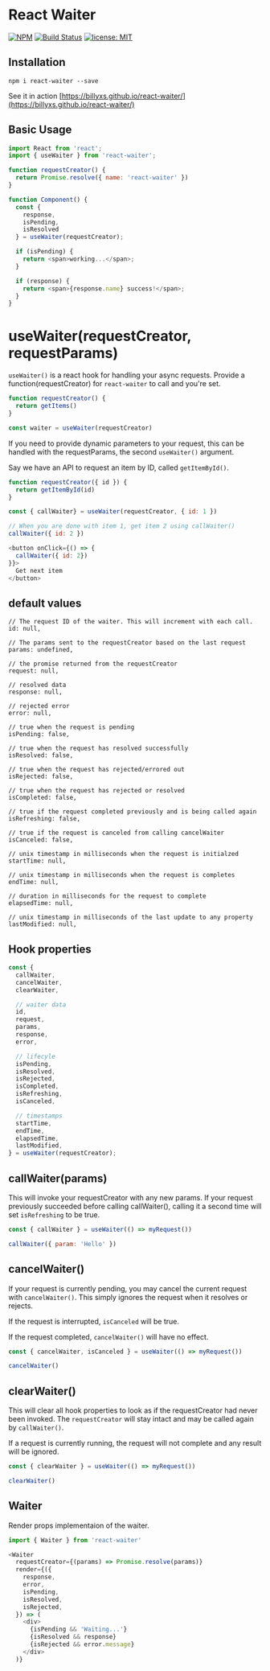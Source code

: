 # React Waiter

[![NPM](https://img.shields.io/npm/v/react-waiter)](https://npmjs.org/package/react-waiter)
[![Build Status](https://travis-ci.org/billyxs/react-waiter.svg?branch=master)](https://travis-ci.org/billyxs/react-waiter)
[![license: MIT](https://img.shields.io/badge/License-MIT-blue.svg)](https://opensource.org/licenses/MIT)

## Installation

`npm i react-waiter --save`

See it in action [https://billyxs.github.io/react-waiter/](https://billyxs.github.io/react-waiter/)

## Basic Usage

```javascript
import React from 'react';
import { useWaiter } from 'react-waiter';

function requestCreator() {
  return Promise.resolve({ name: 'react-waiter' })
}

function Component() {
  const { 
    response, 
    isPending, 
    isResolved 
  } = useWaiter(requestCreator);

  if (isPending) {
    return <span>working...</span>;
  }

  if (response) {
    return <span>{response.name} success!</span>;
  }
}
```

# useWaiter(requestCreator, requestParams)

`useWaiter()`  is a react hook for handling your async requests. 
Provide a function(requestCreator) for `react-waiter` to call and you're set.

```javascript
function requestCreator() {
  return getItems()
}

const waiter = useWaiter(requestCreator)

```

If you need to provide dynamic parameters to your request, this can be handled
with the requestParams, the second `useWaiter()` argument.

Say we have an API to request an item by ID, called `getItemById()`.

```javascript
function requestCreator({ id }) {
  return getItemById(id)
}

const { callWaiter} = useWaiter(requestCreator, { id: 1 })

// When you are done with item 1, get item 2 using callWaiter()
callWaiter({ id: 2 })

<button onClick={() => {
  callWaiter({ id: 2})
}}>
  Get next item
</button>

```

## default values

```
// The request ID of the waiter. This will increment with each call.
id: null,

// The params sent to the requestCreator based on the last request
params: undefined,

// the promise returned from the requestCreator
request: null,

// resolved data
response: null,

// rejected error
error: null,

// true when the request is pending
isPending: false,

// true when the request has resolved successfully
isResolved: false,

// true when the request has rejected/errored out
isRejected: false,

// true when the request has rejected or resolved
isCompleted: false,

// true if the request completed previously and is being called again
isRefreshing: false,

// true if the request is canceled from calling cancelWaiter  
isCanceled: false,

// unix timestamp in milliseconds when the request is initialzed
startTime: null,

// unix timestamp in milliseconds when the request is completes
endTime: null,

// duration in milliseconds for the request to complete 
elapsedTime: null,

// unix timestamp in milliseconds of the last update to any property
lastModified: null,
```

## Hook properties

```javascript
const {
  callWaiter,
  cancelWaiter,
  clearWaiter,

  // waiter data
  id,
  request,
  params, 
  response,
  error,

  // lifecyle
  isPending,
  isResolved,
  isRejected,
  isCompleted,
  isRefreshing,
  isCanceled,

  // timestamps
  startTime,
  endTime,
  elapsedTime,
  lastModified,
} = useWaiter(requestCreator);
```

## callWaiter(params)

This will invoke your requestCreator with any new params. If your request previously succeeded before
calling callWaiter(), calling it a second time will set `isRefreshing` to be true.

```javascript
const { callWaiter } = useWaiter(() => myRequest()) 

callWaiter({ param: 'Hello' })
```

## cancelWaiter()

If your request is currently pending, you may cancel the current request with `cancelWaiter()`. This simply ignores
the request when it resolves or rejects. 

If the request is interrupted, `isCanceled` will be true. 

If the request completed, `cancelWaiter()` will have no effect.

```javascript
const { cancelWaiter, isCanceled } = useWaiter(() => myRequest()) 

cancelWaiter()
```

## clearWaiter()

This will clear all hook properties to look as if the requestCreator had never been invoked.
The `requestCreator` will stay intact and may be called again by `callWaiter()`. 

If a request is currently running, the request will not complete and any result will be ignored.


```javascript
const { clearWaiter } = useWaiter(() => myRequest()) 

clearWaiter()
```

## Waiter

Render props implementaion of the waiter.

```javascript
import { Waiter } from 'react-waiter'

<Waiter
  requestCreator={(params) => Promise.resolve(params)}
  render={({
    response,
    error,
    isPending,
    isResolved,
    isRejected,
  }) => (
    <div>
      {isPending && 'Waiting...'}
      {isResolved && response}
      {isRejected && error.message}
    </div>
  )}
```
